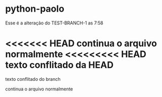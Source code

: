 # python-paolo

Esse é a alteração do TEST-BRANCH-1 as 7:58

<<<<<<< HEAD
continua o arquivo normalmente
<<<<<<<<< HEAD
texto conflitado da HEAD
=========
texto conflitado do branch
>>>>>>>>>
continua o arquivo normalmente